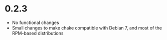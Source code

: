 # 0.2.3

* No functional changes
* Small changes to make chake compatible with Debian 7, and most of the
  RPM-based distributions
